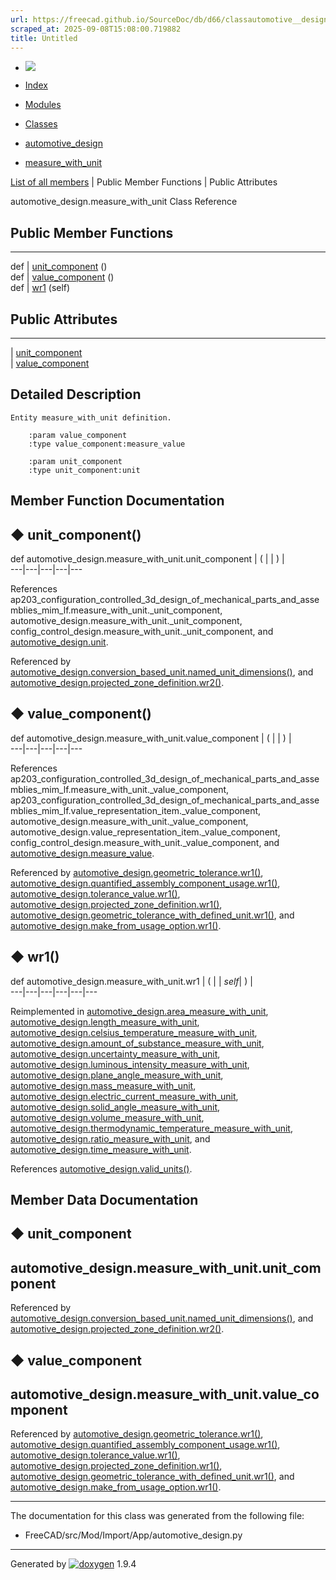 ```yaml
---
url: https://freecad.github.io/SourceDoc/db/d66/classautomotive__design_1_1measure__with__unit.html
scraped_at: 2025-09-08T15:08:00.719882
title: Untitled
---
```


  * [ ![](https://www.freecad.org/svg/logo-freecad.svg) ](https://freecadweb.org "FreeCAD")
  * [Index](../../index.html "Index")
  * [Modules](../../modules.html "Modules list")
  * [Classes](../../annotated.html "Annotated list")

  * [automotive_design](../../d4/ddf/namespaceautomotive__design.html)
  * [measure_with_unit](../../db/d66/classautomotive__design_1_1measure__with__unit.html)

[List of all members](../../dc/dc4/classautomotive__design_1_1measure__with__unit-members.html) | Public Member Functions | Public Attributes

automotive_design.measure_with_unit Class Reference

##  Public Member Functions  
  
---  
def | [unit_component](../../db/d66/classautomotive__design_1_1measure__with__unit.html#accf524e37fd3e05e483c04da33ec25a9) ()  
def | [value_component](../../db/d66/classautomotive__design_1_1measure__with__unit.html#ac8f78eb072238eb05d09fc2350d71fe6) ()  
def | [wr1](../../db/d66/classautomotive__design_1_1measure__with__unit.html#a10d2c432c94d0063fedaecff3483b0d6) (self)  
  
##  Public Attributes  
  
---  
|
[unit_component](../../db/d66/classautomotive__design_1_1measure__with__unit.html#a30da8ff5991b14c1513623a8a78df360)  
|
[value_component](../../db/d66/classautomotive__design_1_1measure__with__unit.html#a6a36286bc2dcf141ac26006e93b8d59b)  
  
## Detailed Description

    
    
    Entity measure_with_unit definition.
    
        :param value_component
        :type value_component:measure_value
    
        :param unit_component
        :type unit_component:unit

## Member Function Documentation

## ◆ unit_component()

def automotive_design.measure_with_unit.unit_component  | ( | | ) |   
---|---|---|---|---  
  
References
ap203_configuration_controlled_3d_design_of_mechanical_parts_and_assemblies_mim_lf.measure_with_unit._unit_component,
automotive_design.measure_with_unit._unit_component,
config_control_design.measure_with_unit._unit_component, and
[automotive_design.unit](../../d4/ddf/namespaceautomotive__design.html#ac54ab7af888f820d36b123946d8f0881).

Referenced by
[automotive_design.conversion_based_unit.named_unit_dimensions()](../../da/d8b/classautomotive__design_1_1conversion__based__unit.html#a051852ea2ab9f86eae67ce013076c373),
and
[automotive_design.projected_zone_definition.wr2()](../../d2/d04/classautomotive__design_1_1projected__zone__definition.html#a8b38d4f5b6eecd7742607255c261f40b).

## ◆ value_component()

def automotive_design.measure_with_unit.value_component  | ( | | ) |   
---|---|---|---|---  
  
References
ap203_configuration_controlled_3d_design_of_mechanical_parts_and_assemblies_mim_lf.measure_with_unit._value_component,
ap203_configuration_controlled_3d_design_of_mechanical_parts_and_assemblies_mim_lf.value_representation_item._value_component,
automotive_design.measure_with_unit._value_component,
automotive_design.value_representation_item._value_component,
config_control_design.measure_with_unit._value_component, and
[automotive_design.measure_value](../../d4/ddf/namespaceautomotive__design.html#a71871f84663120ab636d78f18836c2cd).

Referenced by
[automotive_design.geometric_tolerance.wr1()](../../d9/d7e/classautomotive__design_1_1geometric__tolerance.html#a2fce32370e842edeb4692d15bba8963e),
[automotive_design.quantified_assembly_component_usage.wr1()](../../d5/d9b/classautomotive__design_1_1quantified__assembly__component__usage.html#aed6cc3626acff4dc91ea150e4b3ddc3a),
[automotive_design.tolerance_value.wr1()](../../da/d1b/classautomotive__design_1_1tolerance__value.html#a2abfc5e79b83a1678fcb8d825ddbd462),
[automotive_design.projected_zone_definition.wr1()](../../d2/d04/classautomotive__design_1_1projected__zone__definition.html#ad18477cba8cf3247f93407ee8869089c),
[automotive_design.geometric_tolerance_with_defined_unit.wr1()](../../d7/d30/classautomotive__design_1_1geometric__tolerance__with__defined__unit.html#aef61f246198fab1a4aafeeea187c25a6),
and
[automotive_design.make_from_usage_option.wr1()](../../d9/d86/classautomotive__design_1_1make__from__usage__option.html#a32bfd0779e9f4db34925c1de0d9bf66a).

## ◆ wr1()

def automotive_design.measure_with_unit.wr1  | ( |  | _self_| ) |   
---|---|---|---|---|---  
  
Reimplemented in
[automotive_design.area_measure_with_unit](../../d9/da7/classautomotive__design_1_1area__measure__with__unit.html#a14bf9f06dea6d1d65df1294bf240ff5a),
[automotive_design.length_measure_with_unit](../../db/d82/classautomotive__design_1_1length__measure__with__unit.html#af5681a08c90395a137e333db11fda14d),
[automotive_design.celsius_temperature_measure_with_unit](../../d5/d02/classautomotive__design_1_1celsius__temperature__measure__with__unit.html#a5149e805292cf25bc8b88a5b008526c4),
[automotive_design.amount_of_substance_measure_with_unit](../../d5/d1f/classautomotive__design_1_1amount__of__substance__measure__with__unit.html#a4e1721c073efaac12aecf76b5a7da2da),
[automotive_design.uncertainty_measure_with_unit](../../d3/df7/classautomotive__design_1_1uncertainty__measure__with__unit.html#af8dc616469f37ac2be152af07ef01235),
[automotive_design.luminous_intensity_measure_with_unit](../../d2/d5a/classautomotive__design_1_1luminous__intensity__measure__with__unit.html#ab1ff31aaf06bec46c971bee1f8f9b58e),
[automotive_design.plane_angle_measure_with_unit](../../df/d14/classautomotive__design_1_1plane__angle__measure__with__unit.html#a3e82376248c798cbb8e4c586e57dd3a8),
[automotive_design.mass_measure_with_unit](../../dd/d8a/classautomotive__design_1_1mass__measure__with__unit.html#a7f2f08cb3059fbe7cf1ac26931fcd277),
[automotive_design.electric_current_measure_with_unit](../../d4/d8d/classautomotive__design_1_1electric__current__measure__with__unit.html#a3c30d73aeca3c268505e4d5294d1547f),
[automotive_design.solid_angle_measure_with_unit](../../da/d7c/classautomotive__design_1_1solid__angle__measure__with__unit.html#a26e56a0dbbd4a199bd6b975655897c82),
[automotive_design.volume_measure_with_unit](../../db/d5d/classautomotive__design_1_1volume__measure__with__unit.html#a5fcb814747e5188662a41a467e41e2af),
[automotive_design.thermodynamic_temperature_measure_with_unit](../../d6/da1/classautomotive__design_1_1thermodynamic__temperature__measure__with__unit.html#a33ede593a2ae3fce1f97610d4113fde9),
[automotive_design.ratio_measure_with_unit](../../d1/d54/classautomotive__design_1_1ratio__measure__with__unit.html#a6bafea5266c6083f59739aac324f5415),
and
[automotive_design.time_measure_with_unit](../../db/d65/classautomotive__design_1_1time__measure__with__unit.html#a591f4d49cced6d657520f7f819c41181).

References
[automotive_design.valid_units()](../../d4/ddf/namespaceautomotive__design.html#af37503fcc9fc0b8808f47620886eae34).

## Member Data Documentation

## ◆ unit_component

automotive_design.measure_with_unit.unit_component  
---  
  
Referenced by
[automotive_design.conversion_based_unit.named_unit_dimensions()](../../da/d8b/classautomotive__design_1_1conversion__based__unit.html#a051852ea2ab9f86eae67ce013076c373),
and
[automotive_design.projected_zone_definition.wr2()](../../d2/d04/classautomotive__design_1_1projected__zone__definition.html#a8b38d4f5b6eecd7742607255c261f40b).

## ◆ value_component

automotive_design.measure_with_unit.value_component  
---  
  
Referenced by
[automotive_design.geometric_tolerance.wr1()](../../d9/d7e/classautomotive__design_1_1geometric__tolerance.html#a2fce32370e842edeb4692d15bba8963e),
[automotive_design.quantified_assembly_component_usage.wr1()](../../d5/d9b/classautomotive__design_1_1quantified__assembly__component__usage.html#aed6cc3626acff4dc91ea150e4b3ddc3a),
[automotive_design.tolerance_value.wr1()](../../da/d1b/classautomotive__design_1_1tolerance__value.html#a2abfc5e79b83a1678fcb8d825ddbd462),
[automotive_design.projected_zone_definition.wr1()](../../d2/d04/classautomotive__design_1_1projected__zone__definition.html#ad18477cba8cf3247f93407ee8869089c),
[automotive_design.geometric_tolerance_with_defined_unit.wr1()](../../d7/d30/classautomotive__design_1_1geometric__tolerance__with__defined__unit.html#aef61f246198fab1a4aafeeea187c25a6),
and
[automotive_design.make_from_usage_option.wr1()](../../d9/d86/classautomotive__design_1_1make__from__usage__option.html#a32bfd0779e9f4db34925c1de0d9bf66a).

* * *

The documentation for this class was generated from the following file:

  * FreeCAD/src/Mod/Import/App/automotive_design.py

* * *

Generated by
[![doxygen](../../doxygen.svg)](https://www.doxygen.org/index.html) 1.9.4

